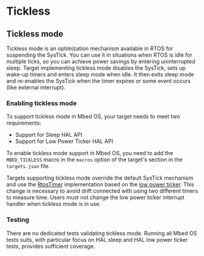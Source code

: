 # Tickless

## Tickless mode

Tickless mode is an optimization mechanism available in RTOS for suspending the SysTick. You can use it in situations when RTOS is idle for multiple ticks, so you can achieve power savings by entering uninterrupted sleep. Target implementing tickless mode disables the SysTick, sets up wake-up timers and enters sleep mode when idle. It then exits sleep mode and re-enables the SysTick when the timer expires or some event occurs (like external interrupt).

### Enabling tickless mode

To support tickless mode in Mbed OS, your target needs to meet two requirements:

- Support for Sleep HAL API
- Support for Low Power Ticker HAL API

To enable tickless mode support in Mbed OS, you need to add the `MBED_TICKLESS` macro in the `macros` option of the target's section in the `targets.json` file.

Targets supporting tickless mode override the default SysTick mechanism and use the [RtosTimer](https://os.mbed.com/docs/v5.14/mbed-os-api-doxy/classrtos_1_1_rtos_timer.html) implementation based on the [low power ticker](https://os.mbed.com/docs/v5.14/mbed-os-api-doxy/group__hal__lp__ticker.html). This change is necessary to avoid drift connected with using two different timers to measure time. Users must not change the low power ticker interrupt handler when tickless mode is in use.

### Testing

There are no dedicated tests validating tickless mode. Running all Mbed OS tests suits, with particular focus on HAL sleep and HAL low power ticker tests, provides sufficient coverage.
